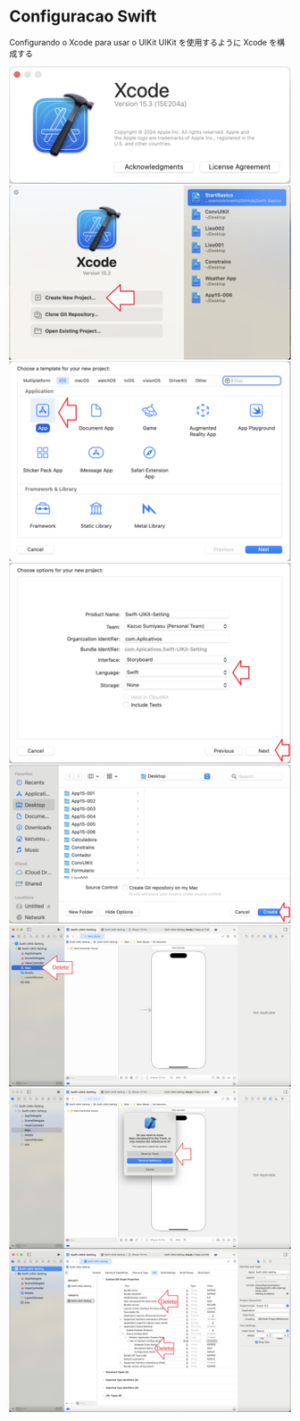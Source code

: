 # Configuracao Swift

Configurando o Xcode para usar o UIKit
UIKit を使用するように Xcode を構成する

![](https://github.com/ghsumiyasu/Swift-Basico/blob/main/Imagens/Swift-UIKit-Configuracao-Img01.png)
![](https://github.com/ghsumiyasu/Swift-Basico/blob/main/Imagens/Swift-UIKit-Configuracao-Img02.png)
![](https://github.com/ghsumiyasu/Swift-Basico/blob/main/Imagens/Swift-UIKit-Configuracao-Img03.png)
![](https://github.com/ghsumiyasu/Swift-Basico/blob/main/Imagens/Swift-UIKit-Configuracao-Img04.png)
![](https://github.com/ghsumiyasu/Swift-Basico/blob/main/Imagens/Swift-UIKit-Configuracao-Img05.png)
![](https://github.com/ghsumiyasu/Swift-Basico/blob/main/Imagens/Swift-UIKit-Configuracao-Img06.png)
![](https://github.com/ghsumiyasu/Swift-Basico/blob/main/Imagens/Swift-UIKit-Configuracao-Img07.png)
![](https://github.com/ghsumiyasu/Swift-Basico/blob/main/Imagens/Swift-UIKit-Configuracao-Img08.png)